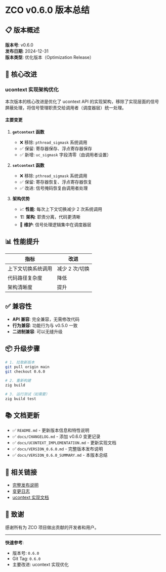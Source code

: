 # ZCO v0.6.0 版本总结

## 📋 版本概述

**版本号**: v0.6.0  
**发布日期**: 2024-12-31  
**版本类型**: 优化版本（Optimization Release）

## 🎯 核心改进

### ucontext 实现架构优化

本次版本的核心改进是优化了 ucontext API 的实现架构，移除了实现层面的信号屏蔽处理，将信号管理职责交给调用者（调度器层）统一处理。

#### 主要变更

1. **`getcontext` 函数**
   - ❌ 移除: `pthread_sigmask` 系统调用
   - ✅ 保留: 寄存器保存、浮点寄存器保存
   - ✅ 新增: `uc_sigmask` 字段清零（由调用者设置）

2. **`setcontext` 函数**
   - ❌ 移除: `pthread_sigmask` 系统调用
   - ✅ 保留: 寄存器恢复、浮点寄存器恢复
   - ✅ 改进: 信号掩码恢复由调用者处理

3. **架构优势**
   - 📈 **性能**: 每次上下文切换减少 2 次系统调用
   - 🏗️ **架构**: 职责分离，代码更清晰
   - 🔧 **维护**: 信号处理逻辑集中在调度器层

## 📊 性能提升

| 指标 | 改进 |
|------|------|
| 上下文切换系统调用 | 减少 2 次/切换 |
| 代码路径复杂度 | 降低 |
| 架构清晰度 | 提升 |

## ✅ 兼容性

- **API 兼容**: 完全兼容，无需修改代码
- **行为兼容**: 功能行为与 v0.5.0 一致
- **二进制兼容**: 可以无缝升级

## 📦 升级步骤

```bash
# 1. 拉取新版本
git pull origin main
git checkout 0.6.0

# 2. 重新构建
zig build

# 3. 运行测试（如需要）
zig build test
```

## 📚 文档更新

- ✅ `README.md` - 更新版本信息和特性说明
- ✅ `docs/CHANGELOG.md` - 添加 v0.6.0 变更记录
- ✅ `docs/UCONTEXT_IMPLEMENTATION.md` - 更新实现文档
- ✅ `docs/VERSION_0.6.0.md` - 完整版本发布说明
- ✅ `docs/VERSION_0.6.0_SUMMARY.md` - 本版本总结

## 🔗 相关链接

- [完整发布说明](./VERSION_0.6.0.md)
- [变更日志](./CHANGELOG.md)
- [ucontext 实现文档](./UCONTEXT_IMPLEMENTATION.md)

## 🙏 致谢

感谢所有为 ZCO 项目做出贡献的开发者和用户。

---

**快速参考**:  
- 版本号: `0.6.0`  
- Git Tag: `0.6.0`  
- 主要改进: ucontext 实现优化

